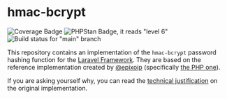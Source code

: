 # hmac-bcrypt

![Coverage Badge](https://gist.githubusercontent.com/j3j5/a143261dcd5d0d9456c01f854eccecd0/raw/2a4743a13df8e3111ffcf86738e1a4363a4f0650/badge.svg "PHPUnit coverage")
![PHPStan Badge, it reads "level 6"](https://img.shields.io/badge/PHPStan-level%206-brightgreen.svg?style=flat&logo=php "PHPStan Level 6")
![Build status for "main" branch](https://github.com/j3j5/hmac-bcrypt-laravel//actions/workflows/php.yml/badge.svg?branch=main "Build status")

This repository contains an implementation of the `hmac-bcrypt` password hashing function for the [Laravel Framework](https://github.com/laravel/laravel). They are based on the reference implementation created by [@epixoip]( https://github.com/epixoip ) (specifically [the PHP one](https://github.com/epixoip/hmac-bcrypt/blob/main/php/src/)).

If you are asking yourself why, you can read the [technical justification](https://github.com/epixoip/hmac-bcrypt#justification) on the original implementation.
